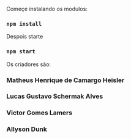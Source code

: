 Começe instalando os modulos:
### `npm install`
Despois starte
### `npm start`

Os criadores são:
### Matheus Henrique de Camargo Heisler

### Lucas Gustavo Schermak Alves

### Victor Gomes Lamers

### Allyson Dunk


